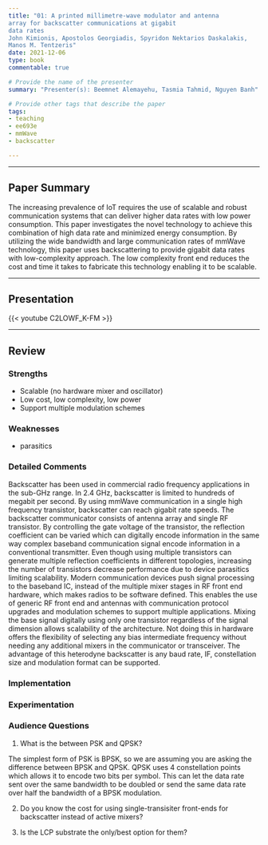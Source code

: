 ```yaml
---
title: "01: A printed millimetre-wave modulator and antenna 
array for backscatter communications at gigabit 
data rates
John Kimionis, Apostolos Georgiadis, Spyridon Nektarios Daskalakis, 
Manos M. Tentzeris"
date: 2021-12-06
type: book
commentable: true

# Provide the name of the presenter
summary: "Presenter(s): Beemnet Alemayehu, Tasmia Tahmid, Nguyen Banh"

# Provide other tags that describe the paper
tags:
- teaching
- ee693e
- mmWave
- backscatter

---
```


***
## Paper Summary
The increasing prevalence of IoT requires the use of scalable and robust communication systems that can deliver higher data rates with low power consumption. This paper investigates the novel technology to achieve this combination of high data rate and minimized energy consumption. By utilizing the wide bandwidth and large communication rates of mmWave technology, this paper uses backscattering to provide gigabit data rates with low-complexity approach. The low complexity front end reduces the cost and time it takes to fabricate this technology enabling it to be scalable.
***

## Presentation
{{< youtube C2LOWF_K-FM >}}

***

## Review
### Strengths
- Scalable (no hardware mixer and oscillator)
- Low cost, low complexity, low power
- Support multiple modulation schemes

### Weaknesses
- parasitics


### Detailed Comments
Backscatter has been used in commercial radio frequency applications in the sub-GHz range. In 2.4 GHz, backscatter is limited to hundreds of megabit per second. By using mmWave communication in a single high frequency transistor, backscatter can reach gigabit rate speeds. The backscatter communicator consists of antenna array and single RF transistor.  By controlling the gate voltage of the transistor, the reflection coefficient can be varied which can digitally encode information in the same way complex baseband communication signal encode information in a conventional transmitter. Even though using multiple transistors can generate multiple reflection coefficients in different topologies, increasing the number of transistors decrease performance due to device parasitics limiting scalability. Modern communication devices push signal processing to the baseband IC, instead of the multiple mixer stages in RF front end hardware, which makes radios to be software defined. This enables the use of generic RF front end and antennas with communication protocol upgrades and modulation schemes to support multiple applications. Mixing the base signal digitally using only one transistor regardless of the signal dimension allows scalability of the architecture. Not doing this in hardware offers the flexibility of selecting any bias intermediate frequency without needing any additional mixers in the communicator or transceiver. The advantage of this heterodyne backscatter is any baud rate, IF, constellation size and modulation format can be supported.

### Implementation


### Experimentation


### Audience Questions
1.	What is the between PSK and QPSK? 

The simplest form of PSK is BPSK, so we are assuming you are asking the difference between BPSK and QPSK. QPSK uses 4 constellation points which allows it to encode two bits per symbol. This can let the data rate sent over the same bandwidth to be doubled or send the same data rate over half the bandwidth of a BPSK modulation. 

2.	Do you know the cost for using single-transisiter front-ends for backscatter instead of active mixers?


4.	Is the LCP substrate the only/best option for them?

